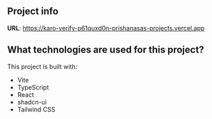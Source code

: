 

## Project info

**URL**: https://karo-verify-p61quxd0n-prishanasas-projects.vercel.app



## What technologies are used for this project?

This project is built with:

- Vite
- TypeScript
- React
- shadcn-ui
- Tailwind CSS


